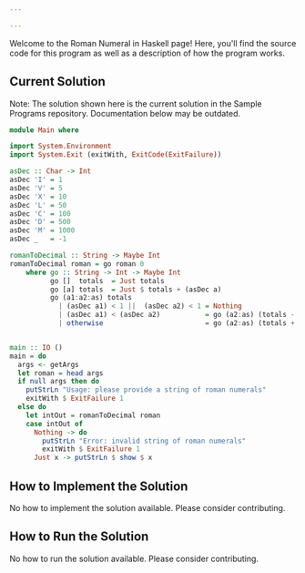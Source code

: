 ```yaml
---

---
```


Welcome to the Roman Numeral in Haskell page! Here, you'll find the source code for this program as well as a description of how the program works.

## Current Solution

Note: The solution shown here is the current solution in the Sample Programs repository. Documentation below may be outdated.

```Haskell
module Main where

import System.Environment
import System.Exit (exitWith, ExitCode(ExitFailure))

asDec :: Char -> Int
asDec 'I' = 1
asDec 'V' = 5
asDec 'X' = 10
asDec 'L' = 50
asDec 'C' = 100
asDec 'D' = 500
asDec 'M' = 1000
asDec _   = -1

romanToDecimal :: String -> Maybe Int
romanToDecimal roman = go roman 0
    where go :: String -> Int -> Maybe Int
          go []  totals  = Just totals
          go [a] totals  = Just $ totals + (asDec a)
          go (a1:a2:as) totals
            | (asDec a1) < 1 ||  (asDec a2) < 1 = Nothing
            | (asDec a1) < (asDec a2)           = go (a2:as) (totals - (asDec a1))
            | otherwise                         = go (a2:as) (totals + (asDec a1))


main :: IO ()
main = do
  args <- getArgs
  let roman = head args
  if null args then do
    putStrLn "Usage: please provide a string of roman numerals"
    exitWith $ ExitFailure 1
  else do
    let intOut = romanToDecimal roman
    case intOut of
      Nothing -> do
        putStrLn "Error: invalid string of roman numerals"
        exitWith $ ExitFailure 1
      Just x -> putStrLn $ show $ x

```

## How to Implement the Solution

No how to implement the solution available. Please consider contributing.

## How to Run the Solution

No how to run the solution available. Please consider contributing.